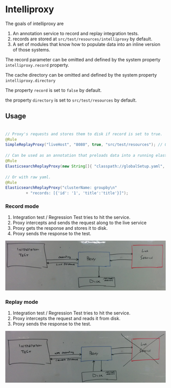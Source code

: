 Intelliproxy
===

The goals of intelliproxy are 
1. An annotation service to record and replay integration tests.
1. records are stored at `src/test/resources/intelliproxy` by default.
1. A set of modules that know how to populate data into an inline version of those systems.

The record parameter can be omitted and defined by the system property `intelliproxy.record` property.

The cache directory can be omitted and defined by the system property `intelliproxy.directory`

The property `record` is set to `false` by default.

the property `directory` is set to `src/test/resources` by default.


Usage
---

```java

// Proxy's requests and stores them to disk if record is set to true.
@Rule
SimpleReplayProxy("liveHost", "8080", true, "src/test/resources"); // Optional record / location

// Can be used as an annotation that preloads data into a running elasticsearch
@Rule
ElasticsearchReplayProxy(new String[]{ "classpath://globalSetup.yaml", "../elasticData.yaml" });

// Or with raw yaml.
@Rule
ElasticsearchReplayProxy("clusterName: groupby\n" 
         + "records: [{'id': '1', 'title':'title'}]");

```

### Record mode

1. Integration test / Regression Test tries to hit the service.
1. Proxy intercepts and sends the request along to the live service
1. Proxy gets the response and stores it to disk. 
1. Proxy sends the response to the test.

![Recording Mode](src/main/resources/images/proxyRecord.jpg?raw=true "Proxy recording flow")

### Replay mode

1. Integration test / Regression Test tries to hit the service.
1. Proxy intercepts the request and reads it from disk. 
1. Proxy sends the response to the test.

![Recording Mode](src/main/resources/images/proxyReplay.jpg?raw=true "Proxy replay flow")


